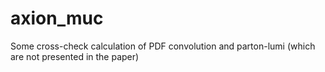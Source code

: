 # axion_muc
Some cross-check calculation of PDF convolution and parton-lumi (which are not presented in the paper)
